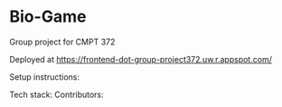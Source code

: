 # Bio-Game

Group project for CMPT 372

Deployed at https://frontend-dot-group-project372.uw.r.appspot.com/

Setup instructions:


Tech stack:
Contributors:
